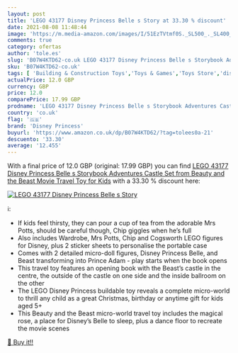 ```yaml
---
layout: post
title: 'LEGO 43177 Disney Princess Belle s Story at 33.30 % discount'
date: 2021-08-08 11:48:44
image: 'https://m.media-amazon.com/images/I/51EzTVtmf0S._SL500_._SL400_.jpg'
comments: true
category: ofertas
author: 'tole.es'
slug: 'B07W4KTD62-co.uk LEGO 43177 Disney Princess Belle s Storybook Adventures...'
sku: 'B07W4KTD62-co.uk'
tags: [ 'Building & Construction Toys','Toys & Games','Toys Store','disney princess','lego', ]
actualPrice: 12.0 GBP
currency: GBP
price: 12.0
comparePrice: 17.99 GBP
prodname: 'LEGO 43177 Disney Princess Belle s Storybook Adventures Castle Set from Beauty and the Beast Movie  Travel Toy for Kids'
country: 'co.uk'
flag: '🇬🇧'
brand: 'Disney Princess'
buyurl: 'https://www.amazon.co.uk/dp/B07W4KTD62/?tag=tolees0a-21'
descuento: '33.30'
average: '12.455'
---
```


With a final price of 12.0 GBP (original: 17.99 GBP) you can find [LEGO 43177 Disney Princess Belle s Storybook Adventures Castle Set from Beauty and the Beast Movie  Travel Toy for Kids](https://www.amazon.co.uk/dp/B07W4KTD62/?tag=tolees0a-21) with a  33.30 % discount here:

[![LEGO 43177 Disney Princess Belle s Story](https://m.media-amazon.com/images/I/51EzTVtmf0S._SL500_._SL400_.jpg)](https://www.amazon.co.uk/dp/B07W4KTD62/?tag=tolees0a-21)

ℹ️:

- If kids feel thirsty, they can pour a cup of tea from the adorable Mrs Potts, should be careful though, Chip giggles when he’s full
- Also includes Wardrobe, Mrs Potts, Chip and Cogsworth LEGO figures for Disney, plus 2 sticker sheets to personalise the portable case
- Comes with 2 detailed micro-doll figures, Disney Princess Belle, and Beast transforming into Prince Adam - play starts when the book opens
- This travel toy features an opening book with the Beast’s castle in the centre, the outside of the castle on one side and the inside ballroom on the other
- The LEGO Disney Princess buildable toy reveals a complete micro-world to thrill any child as a great Christmas, birthday or anytime gift for kids aged 5+
- This Beauty and the Beast micro-world travel toy includes the magical rose, a place for Disney’s Belle to sleep, plus a dance floor to recreate the movie scenes

[🛒 Buy it!!](https://www.amazon.co.uk/dp/B07W4KTD62/?tag=tolees0a-21)
